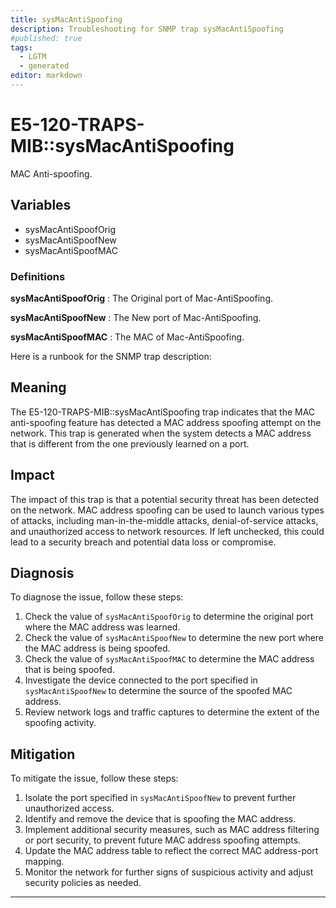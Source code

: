 ```yaml
---
title: sysMacAntiSpoofing
description: Troubleshooting for SNMP trap sysMacAntiSpoofing
#published: true
tags:
  - LGTM
  - generated
editor: markdown
---
```


# E5-120-TRAPS-MIB::sysMacAntiSpoofing 

MAC Anti-spoofing. 


## Variables


  - sysMacAntiSpoofOrig
  - sysMacAntiSpoofNew
  - sysMacAntiSpoofMAC 

### Definitions 


**sysMacAntiSpoofOrig** 
: The Original port of Mac-AntiSpoofing. 

**sysMacAntiSpoofNew** 
: The New port of Mac-AntiSpoofing. 

**sysMacAntiSpoofMAC** 
: The MAC of Mac-AntiSpoofing. 


Here is a runbook for the SNMP trap description:

## Meaning

The E5-120-TRAPS-MIB::sysMacAntiSpoofing trap indicates that the MAC anti-spoofing feature has detected a MAC address spoofing attempt on the network. This trap is generated when the system detects a MAC address that is different from the one previously learned on a port.

## Impact

The impact of this trap is that a potential security threat has been detected on the network. MAC address spoofing can be used to launch various types of attacks, including man-in-the-middle attacks, denial-of-service attacks, and unauthorized access to network resources. If left unchecked, this could lead to a security breach and potential data loss or compromise.

## Diagnosis

To diagnose the issue, follow these steps:

1. Check the value of `sysMacAntiSpoofOrig` to determine the original port where the MAC address was learned.
2. Check the value of `sysMacAntiSpoofNew` to determine the new port where the MAC address is being spoofed.
3. Check the value of `sysMacAntiSpoofMAC` to determine the MAC address that is being spoofed.
4. Investigate the device connected to the port specified in `sysMacAntiSpoofNew` to determine the source of the spoofed MAC address.
5. Review network logs and traffic captures to determine the extent of the spoofing activity.

## Mitigation

To mitigate the issue, follow these steps:

1. Isolate the port specified in `sysMacAntiSpoofNew` to prevent further unauthorized access.
2. Identify and remove the device that is spoofing the MAC address.
3. Implement additional security measures, such as MAC address filtering or port security, to prevent future MAC address spoofing attempts.
4. Update the MAC address table to reflect the correct MAC address-port mapping.
5. Monitor the network for further signs of suspicious activity and adjust security policies as needed.
---




